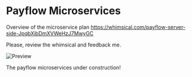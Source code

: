 # Payflow Microservices

Overview of the microservice plan
https://whimsical.com/payflow-server-side-JpqbXibDmXVWeHzJ7MwyGC

Please, review the whimsical and feedback me.

![Preview](https://github.com/tmKamal/hosted-images/blob/master/under-construction/Document.gif?raw=true)<br/>  

The payflow microservices under construction!
